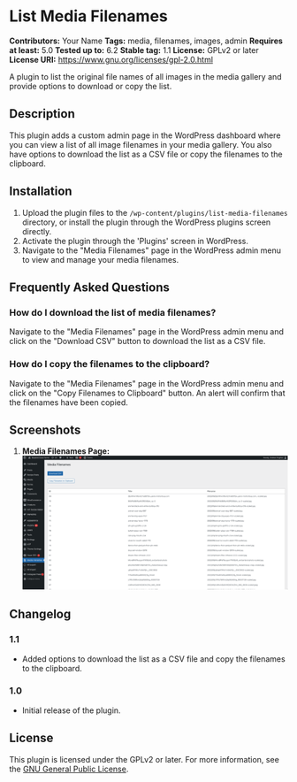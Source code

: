 # List Media Filenames

**Contributors:** Your Name
**Tags:** media, filenames, images, admin
**Requires at least:** 5.0
**Tested up to:** 6.2
**Stable tag:** 1.1
**License:** GPLv2 or later
**License URI:** https://www.gnu.org/licenses/gpl-2.0.html

A plugin to list the original file names of all images in the media gallery and provide options to download or copy the list.

## Description

This plugin adds a custom admin page in the WordPress dashboard where you can view a list of all image filenames in your media gallery. You also have options to download the list as a CSV file or copy the filenames to the clipboard.

## Installation

1. Upload the plugin files to the `/wp-content/plugins/list-media-filenames` directory, or install the plugin through the WordPress plugins screen directly.
2. Activate the plugin through the 'Plugins' screen in WordPress.
3. Navigate to the "Media Filenames" page in the WordPress admin menu to view and manage your media filenames.

## Frequently Asked Questions

### How do I download the list of media filenames?

Navigate to the "Media Filenames" page in the WordPress admin menu and click on the "Download CSV" button to download the list as a CSV file.

### How do I copy the filenames to the clipboard?

Navigate to the "Media Filenames" page in the WordPress admin menu and click on the "Copy Filenames to Clipboard" button. An alert will confirm that the filenames have been copied.

## Screenshots

1. **Media Filenames Page:**
   ![Media Filenames Page](screenshot-1.png)

## Changelog

### 1.1
* Added options to download the list as a CSV file and copy the filenames to the clipboard.

### 1.0
* Initial release of the plugin.

## License

This plugin is licensed under the GPLv2 or later. For more information, see the [GNU General Public License](https://www.gnu.org/licenses/gpl-2.0.html).
